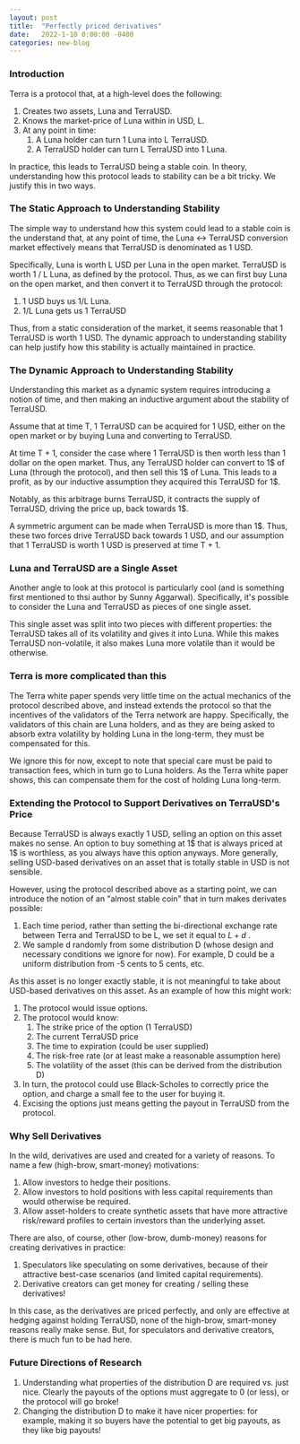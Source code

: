 ```yaml
---
layout: post
title:  "Perfectly priced derivatives"
date:   2022-1-10 0:00:00 -0400
categories: new-blog
---
```

### Introduction

Terra is a protocol that, at a high-level does the following:

1. Creates two assets, Luna and TerraUSD.
2. Knows the market-price of Luna within in USD, L.
3. At any point in time:
    1.  A Luna holder can turn 1 Luna into L TerraUSD.
    2. A TerraUSD holder can turn L TerraUSD into 1 Luna.

In practice, this leads to TerraUSD being a stable coin. In theory, understanding how this protocol leads to stability can be a bit tricky. We justify this in two ways.

### The Static Approach to Understanding Stability

The simple way to understand how this system could lead to a stable coin is the understand that, at any point of time, the Luna ↔ TerraUSD conversion market effectively means that TerraUSD is denominated as 1 USD.

Specifically, Luna is worth L USD per Luna in the open market. TerraUSD is worth 1 / L Luna, as defined by the protocol. Thus, as we can first buy Luna on the open market, and then convert it to TerraUSD through the protocol:

1. 1 USD buys us 1/L Luna. 
2. 1/L Luna gets us 1 TerraUSD

Thus, from a static consideration of the market, it seems reasonable that 1 TerraUSD is worth 1 USD. The dynamic approach to understanding stability can help justify how this stability is actually maintained in practice. 

### The Dynamic Approach to Understanding Stability

Understanding this market as a dynamic system requires introducing a notion of time, and then making an inductive argument about the stability of TerraUSD. 

Assume that at time T, 1 TerraUSD can be acquired for 1 USD, either on the open market or by buying Luna and converting to TerraUSD.

At time T + 1, consider the case where 1 TerraUSD is then worth less than 1 dollar on the open market. Thus, any TerraUSD holder can convert to 1$ of Luna (through the protocol), and then sell this 1$ of Luna. This leads to a profit, as by our inductive assumption they acquired this TerraUSD for 1$. 

Notably, as this arbitrage burns TerraUSD, it contracts the supply of TerraUSD, driving the price up, back towards 1$. 

A symmetric argument can be made when TerraUSD is more than 1$. Thus, these two forces drive TerraUSD back towards 1 USD, and our assumption that 1 TerraUSD is worth 1 USD is preserved at time T + 1.

### Luna and TerraUSD are a Single Asset

Another angle to look at this protocol is particularly cool (and is something first mentioned to thsi author by Sunny Aggarwal). Specifically, it's possible to consider the Luna and TerraUSD as pieces of one single asset. 

This single asset was split into two pieces with different properties: the TerraUSD takes all of its volatility and gives it into Luna. While this makes TerraUSD non-volatile, it also makes Luna more volatile than it would be otherwise.

### Terra is more complicated than this

The Terra white paper spends very little time on the actual mechanics of the protocol described above, and instead extends the protocol so that the incentives of the validators of the Terra network are happy. Specifically, the validators of this chain are Luna holders, and as they are being asked to absorb extra volatility by holding Luna in the long-term, they must be compensated for this.

We ignore this for now, except to note that special care must be paid to transaction fees, which in turn go to Luna holders. As the Terra white paper shows, this can compensate them for the cost of holding Luna long-term.

### Extending the Protocol to Support Derivatives on TerraUSD's Price

Because TerraUSD is always exactly 1 USD, selling an option on this asset makes no sense. An option to buy something at 1$ that is always priced at 1$ is worthless, as you always have this option anyways. More generally, selling USD-based derivatives on an asset that is totally stable in USD is not sensible.

However, using the protocol described above as a starting point, we can introduce the notion of an "almost stable coin" that in turn makes derivates possible:

1. Each time period, rather than setting the bi-directional exchange rate between Terra and TerraUSD to be L, we set it equal to $L + d$ .
2. We sample d randomly from some distribution D (whose design and necessary conditions we ignore for now). For example, D could be a uniform distribution from -5 cents to 5 cents, etc.

As this asset is no longer exactly stable, it is not meaningful to take about USD-based derivatives on this asset. As an example of how this might work:

1. The protocol would issue options.
2. The protocol would know:
    1. The strike price of the option (1 TerraUSD)
    2. The current TerraUSD price
    3. The time to expiration (could be user supplied)
    4. The risk-free rate (or at least make a reasonable assumption here)
    5. The volatility of the asset (this can be derived from the distribution D)
3. In turn, the protocol could use Black-Scholes to correctly price the option, and charge a small fee to the user for buying it.
4. Excising the options just means getting the payout in TerraUSD from the protocol.

### Why Sell Derivatives

In the wild, derivatives are used and created for a variety of reasons. To name a few (high-brow, smart-money) motivations:

1. Allow investors to hedge their positions.
2. Allow investors to hold positions with less capital requirements than would otherwise be required.
3. Allow asset-holders to create synthetic assets that have more attractive risk/reward profiles to certain investors than the underlying asset.

There are also, of course, other (low-brow, dumb-money) reasons for creating derivatives in practice:

1. Speculators like speculating on some derivatives, because of their attractive best-case scenarios (and limited capital requirements).
2. Derivative creators can get money for creating / selling these derivatives!

In this case, as the derivatives are priced perfectly, and only are effective at hedging against holding TerraUSD, none of the high-brow, smart-money reasons really make sense. But, for speculators and derivative creators, there is much fun to be had here.

### Future Directions of Research

1. Understanding what properties of the distribution D are required vs. just nice. Clearly the payouts of the options must aggregate to 0 (or less), or the protocol will go broke!
2. Changing the distribution D to make it have nicer properties: for example, making it so buyers have the potential to get big payouts, as they like big payouts!